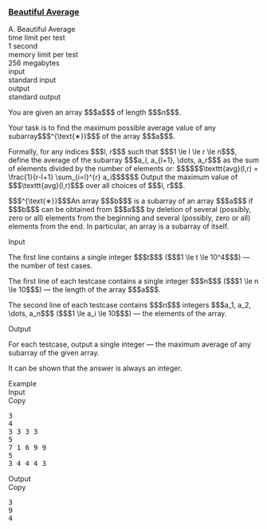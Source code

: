 <h3><a href="https://codeforces.com/contest/2162/problem/A" target="_blank" rel="noopener noreferrer">Beautiful Average</a></h3>

<div class="header"><div class="title">A. Beautiful Average</div><div class="time-limit"><div class="property-title">time limit per test</div>1 second</div><div class="memory-limit"><div class="property-title">memory limit per test</div>256 megabytes</div><div class="input-file input-standard"><div class="property-title">input</div>standard input</div><div class="output-file output-standard"><div class="property-title">output</div>standard output</div></div><div><p>You are given an array $$$a$$$ of length $$$n$$$.</p><p>Your task is to find the maximum possible average value of any subarray$$$^{\text{∗}}$$$ of the array $$$a$$$.</p><p>Formally, for any indices $$$l, r$$$ such that $$$1 \le l \le r \le n$$$, define the average of the subarray $$$a_l, a_{l+1}, \dots, a_r$$$ as the sum of elements divided by the number of elements or: $$$$$$\texttt{avg}(l,r) = \frac{1}{r-l+1} \sum_{i=l}^{r} a_i$$$$$$ Output the maximum value of $$$\texttt{avg}(l,r)$$$ over all choices of $$$l, r$$$.</p><div class="statement-footnote"><p>$$$^{\text{∗}}$$$An array $$$b$$$ is a subarray of an array $$$a$$$ if $$$b$$$ can be obtained from $$$a$$$ by deletion of several (possibly, zero or all) elements from the beginning and several (possibly, zero or all) elements from the end. In particular, an array is a subarray of itself. </p></div></div><div class="input-specification"><div class="section-title">Input</div><p>The first line contains a single integer $$$t$$$ ($$$1 \le t \le 10^4$$$) — the number of test cases.</p><p>The first line of each testcase contains a single integer $$$n$$$ ($$$1 \le n \le 10$$$) — the length of the array $$$a$$$.</p><p>The second line of each testcase contains $$$n$$$ integers $$$a_1, a_2, \dots, a_n$$$ ($$$1 \le a_i \le 10$$$) — the elements of the array.</p></div><div class="output-specification"><div class="section-title">Output</div><p>For each testcase, output a single integer — the maximum average of any subarray of the given array.</p><p>It can be shown that the answer is always an integer.</p></div><div class="sample-tests"><div class="section-title">Example</div><div class="sample-test"><div class="input"><div class="title">Input<div title="Copy" data-clipboard-target="#id005649843879859097" id="id006394380780799181" class="input-output-copier">Copy</div></div><pre id="id005649843879859097"><div class="test-example-line test-example-line-even test-example-line-0">3</div><div class="test-example-line test-example-line-odd test-example-line-1">4</div><div class="test-example-line test-example-line-odd test-example-line-1">3 3 3 3</div><div class="test-example-line test-example-line-even test-example-line-2">5</div><div class="test-example-line test-example-line-even test-example-line-2">7 1 6 9 9</div><div class="test-example-line test-example-line-odd test-example-line-3">5</div><div class="test-example-line test-example-line-odd test-example-line-3">3 4 4 4 3</div></pre></div><div class="output"><div class="title">Output<div title="Copy" data-clipboard-target="#id006242580026730674" id="id00279488621253957" class="input-output-copier">Copy</div></div><pre id="id006242580026730674"><div class="test-example-line test-example-line-odd test-example-line-1">3</div><div class="test-example-line test-example-line-even test-example-line-2">9</div><div class="test-example-line test-example-line-odd test-example-line-3">4</div></pre></div></div></div>